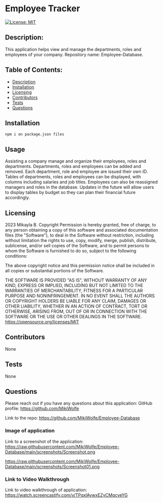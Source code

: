 # Employee Tracker
[![License: MIT](https://img.shields.io/badge/License-MIT-yellow.svg)](https://opensource.org/licenses/MIT)
## Description: 
This application helps view and manage the departments, roles and employees of your company. 
Repository name: Employee-Database. 

## Table of Contents:
* [Description](#description)
* [Installation](#installation)
* [Licensing](#licensing)
* [Contributors](#contributors)
* [Tests](#tests)
* [Questions](#questions)

## Installation 
```npm i on package.json files```
## Usage
Assisting a company manage and organize their employees, roles and departments.  Departments, roles and employees can be added and removed.  Each department, role and employee are issued their own ID.  Tables of departments, roles and employees can be displayed, with columns including salaries and job titles.  Employees can also be reassigned managers and roles in the database. Updates in the future will allow users to display tables by budget so they can plan their financial future accordingly.  
## Licensing
2023 Mikayla B. 
Copyright Permission is hereby granted, free of charge, 
to any person obtaining a copy of this software and associated documentation files (the "Software"), to deal in 
the Software without restriction, including without limitation the rights to use, copy, modify, merge, publish, 
distribute, sublicense, and/or sell 
copies of the Software, and to permit persons to whom the Software is furnished to do so, 
subject to the following conditions:

The above copyright notice and this permission notice shall be included in all copies or substantial 
portions of the Software.

THE SOFTWARE IS PROVIDED "AS IS", WITHOUT WARRANTY OF ANY KIND, EXPRESS OR IMPLIED, INCLUDING BUT NOT LIMITED TO 
THE WARRANTIES OF MERCHANTABILITY, FITNESS FOR A PARTICULAR PURPOSE AND NONINFRINGEMENT. IN NO EVENT SHALL THE 
AUTHORS OR COPYRIGHT HOLDERS BE LIABLE FOR ANY CLAIM, DAMAGES OR OTHER LIABILITY, WHETHER IN AN ACTION OF CONTRACT, 
TORT OR OTHERWISE, ARISING FROM, OUT OF OR IN CONNECTION WITH THE SOFTWARE OR THE USE OR OTHER DEALINGS IN THE 
SOFTWARE.
https://opensource.org/licenses/MIT
## Contributors
None
## Tests
None
## Questions
Please reach out if you have any questions about this application:
GitHub profile: https://github.com/MikiWolfe

Link to the repo: https://github.com/MikiWolfe/Employee-Database

### Image of application
Link to a screenshot of the application:
https://raw.githubusercontent.com/MikiWolfe/Employee-Database/main/screenshots/Screenshot.png

https://raw.githubusercontent.com/MikiWolfe/Employee-Database/main/screenshots/Screenshot01.png

### Link to Video Walkthrough
Link to video walkthrough of application: https://watch.screencastify.com/v/TPqxlAywxEZyCMqcyeYG

